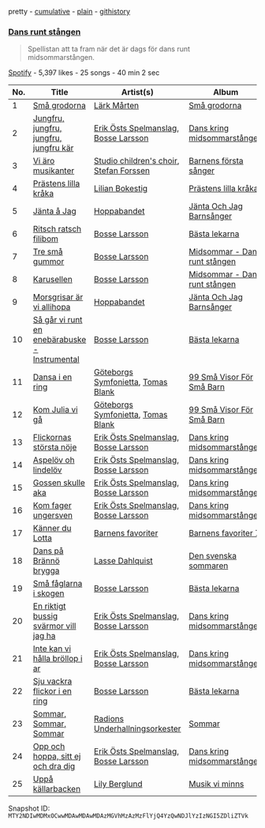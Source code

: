 pretty - [cumulative](/playlists/cumulative/37i9dQZF1DWX6s7PHJnk94.md) - [plain](/playlists/plain/37i9dQZF1DWX6s7PHJnk94) - [githistory](https://github.githistory.xyz/mackorone/spotify-playlist-archive/blob/main/playlists/plain/37i9dQZF1DWX6s7PHJnk94)

### [Dans runt stången](https://open.spotify.com/playlist/37i9dQZF1DWX6s7PHJnk94)

> Spellistan att ta fram när det är dags för dans runt midsommarstången.

[Spotify](https://open.spotify.com/user/spotify) - 5,397 likes - 25 songs - 40 min 2 sec

| No. | Title | Artist(s) | Album | Length |
|---|---|---|---|---|
| 1 | [Små grodorna](https://open.spotify.com/track/7FqTiv9gX26hiCjoRyBTdd) | [Lärk Mårten](https://open.spotify.com/artist/0WelSiYwiTNzCcK4rOyfWk) | [Små grodorna](https://open.spotify.com/album/4EuCKwPUyNchi0gIrDef83) | 1:22 |
| 2 | [Jungfru, jungfru, jungfru, jungfru kär](https://open.spotify.com/track/0c74ZBuBLDM8EPeqKboz66) | [Erik Östs Spelmanslag](https://open.spotify.com/artist/5zImwYZ9YokHaIotFl5uff), [Bosse Larsson](https://open.spotify.com/artist/0kegLHgjdILMMhITTyenhi) | [Dans kring midsommarstången](https://open.spotify.com/album/1iP4uhhlm9NZhfG0zY70RG) | 2:03 |
| 3 | [Vi äro musikanter](https://open.spotify.com/track/0uTImG08eijXTtYyG8kisA) | [Studio children's choir](https://open.spotify.com/artist/6ixhu6XdTXY2x8UM5OitjC), [Stefan Forssen](https://open.spotify.com/artist/1SN4JCbIf9XUOpdZIuzCIc) | [Barnens första sånger](https://open.spotify.com/album/6wpWG93I5KEEHfIehhFVmM) | 0:46 |
| 4 | [Prästens lilla kråka](https://open.spotify.com/track/6FDARjuebXcy08AMLLftRk) | [Lilian Bokestig](https://open.spotify.com/artist/4gGXmFMnH9pQxFUPxjUu4e) | [Prästens lilla kråka](https://open.spotify.com/album/1dnxxDSjSURbR8TlgaOx7E) | 0:51 |
| 5 | [Jänta å Jag](https://open.spotify.com/track/3aeTU8sHA9dz7tJbywoIfO) | [Hoppabandet](https://open.spotify.com/artist/1AAYMFzUoflV61SWKt11mv) | [Jänta Och Jag Barnsånger](https://open.spotify.com/album/0zqcliNhJNmQDGI3r8Ws9o) | 1:56 |
| 6 | [Ritsch ratsch filibom](https://open.spotify.com/track/6JB4uUbg9ro29Q7xm4QUS8) | [Bosse Larsson](https://open.spotify.com/artist/0kegLHgjdILMMhITTyenhi) | [Bästa lekarna](https://open.spotify.com/album/33TGbTLQiPsKVY7ryNrIx1) | 1:15 |
| 7 | [Tre små gummor](https://open.spotify.com/track/3x53A20DcZX6AlXBqkbqos) | [Bosse Larsson](https://open.spotify.com/artist/0kegLHgjdILMMhITTyenhi) | [Midsommar \- Dans runt stången](https://open.spotify.com/album/4qACfKqnm0xTbXU6Qg2Rzi) | 2:02 |
| 8 | [Karusellen](https://open.spotify.com/track/2bQAPgQ2U0cg9vzktGrwhp) | [Bosse Larsson](https://open.spotify.com/artist/0kegLHgjdILMMhITTyenhi) | [Midsommar \- Dans runt stången](https://open.spotify.com/album/4qACfKqnm0xTbXU6Qg2Rzi) | 1:50 |
| 9 | [Morsgrisar är vi allihopa](https://open.spotify.com/track/3Vx96sIMEH0U9xovRyAvAh) | [Hoppabandet](https://open.spotify.com/artist/1AAYMFzUoflV61SWKt11mv) | [Jänta Och Jag Barnsånger](https://open.spotify.com/album/0zqcliNhJNmQDGI3r8Ws9o) | 0:55 |
| 10 | [Så går vi runt en enebärabuske \- Instrumental](https://open.spotify.com/track/0mOZVrJKspRSr2gySLuoiT) | [Bosse Larsson](https://open.spotify.com/artist/0kegLHgjdILMMhITTyenhi) | [Bästa lekarna](https://open.spotify.com/album/33TGbTLQiPsKVY7ryNrIx1) | 3:46 |
| 11 | [Dansa i en ring](https://open.spotify.com/track/7fs8gSXXO8JRmTZHx5OS2F) | [Göteborgs Symfonietta](https://open.spotify.com/artist/4nl9UTIL3ppsexgT6bAMuk), [Tomas Blank](https://open.spotify.com/artist/5SSD0QKd5eTn5pnNInsipO) | [99 Små Visor För Små Barn](https://open.spotify.com/album/69LGUviXcojk6ZdHFfeiue) | 0:27 |
| 12 | [Kom Julia vi gå](https://open.spotify.com/track/50rp8JyJDad0p5Jw2gw0Mo) | [Göteborgs Symfonietta](https://open.spotify.com/artist/4nl9UTIL3ppsexgT6bAMuk), [Tomas Blank](https://open.spotify.com/artist/5SSD0QKd5eTn5pnNInsipO) | [99 Små Visor För Små Barn](https://open.spotify.com/album/69LGUviXcojk6ZdHFfeiue) | 0:21 |
| 13 | [Flickornas största nöje](https://open.spotify.com/track/4MzIFX1Ua8ITfm8FCw7XC9) | [Erik Östs Spelmanslag](https://open.spotify.com/artist/5zImwYZ9YokHaIotFl5uff), [Bosse Larsson](https://open.spotify.com/artist/0kegLHgjdILMMhITTyenhi) | [Dans kring midsommarstången](https://open.spotify.com/album/1iP4uhhlm9NZhfG0zY70RG) | 1:18 |
| 14 | [Aspelöv oh lindelöv](https://open.spotify.com/track/1pUG6qDr2ihOghgXwOpMmN) | [Erik Östs Spelmanslag](https://open.spotify.com/artist/5zImwYZ9YokHaIotFl5uff), [Bosse Larsson](https://open.spotify.com/artist/0kegLHgjdILMMhITTyenhi) | [Dans kring midsommarstången](https://open.spotify.com/album/1iP4uhhlm9NZhfG0zY70RG) | 1:37 |
| 15 | [Gossen skulle aka](https://open.spotify.com/track/3KQ8Beh0QbZ28fJoWYocKa) | [Erik Östs Spelmanslag](https://open.spotify.com/artist/5zImwYZ9YokHaIotFl5uff), [Bosse Larsson](https://open.spotify.com/artist/0kegLHgjdILMMhITTyenhi) | [Dans kring midsommarstången](https://open.spotify.com/album/1iP4uhhlm9NZhfG0zY70RG) | 1:43 |
| 16 | [Kom fager ungersven](https://open.spotify.com/track/6aIM7svSC6hV3zrhSeSNis) | [Erik Östs Spelmanslag](https://open.spotify.com/artist/5zImwYZ9YokHaIotFl5uff), [Bosse Larsson](https://open.spotify.com/artist/0kegLHgjdILMMhITTyenhi) | [Dans kring midsommarstången](https://open.spotify.com/album/1iP4uhhlm9NZhfG0zY70RG) | 1:56 |
| 17 | [Känner du Lotta](https://open.spotify.com/track/2ShziL2WfIGm6HVa6JykMU) | [Barnens favoriter](https://open.spotify.com/artist/7uFKjNp91YjtXbNQTdNQlW) | [Barnens favoriter 7](https://open.spotify.com/album/77hch7Cxx55ZVlfcJR8sBW) | 1:59 |
| 18 | [Dans på Brännö brygga](https://open.spotify.com/track/0i9Nnaj8y6geVsGu64jQCm) | [Lasse Dahlquist](https://open.spotify.com/artist/2QHYFZGCFIoIlU2GrAj664) | [Den svenska sommaren](https://open.spotify.com/album/5P5XwOAYMZleMz7HLqTYlX) | 3:38 |
| 19 | [Små fåglarna i skogen](https://open.spotify.com/track/0SLD0Zb0sIWpVtDLE0sal8) | [Bosse Larsson](https://open.spotify.com/artist/0kegLHgjdILMMhITTyenhi) | [Bästa lekarna](https://open.spotify.com/album/33TGbTLQiPsKVY7ryNrIx1) | 1:34 |
| 20 | [En riktigt bussig svärmor vill jag ha](https://open.spotify.com/track/7De8IQjqFHJbicUevrtkdK) | [Erik Östs Spelmanslag](https://open.spotify.com/artist/5zImwYZ9YokHaIotFl5uff), [Bosse Larsson](https://open.spotify.com/artist/0kegLHgjdILMMhITTyenhi) | [Dans kring midsommarstången](https://open.spotify.com/album/1iP4uhhlm9NZhfG0zY70RG) | 1:30 |
| 21 | [Inte kan vi hålla bröllop i ar](https://open.spotify.com/track/6z4eag9lqV1lEm4eTWwuYW) | [Erik Östs Spelmanslag](https://open.spotify.com/artist/5zImwYZ9YokHaIotFl5uff), [Bosse Larsson](https://open.spotify.com/artist/0kegLHgjdILMMhITTyenhi) | [Dans kring midsommarstången](https://open.spotify.com/album/1iP4uhhlm9NZhfG0zY70RG) | 1:02 |
| 22 | [Sju vackra flickor i en ring](https://open.spotify.com/track/1UljTZNjOmmVenXCaaPEwf) | [Bosse Larsson](https://open.spotify.com/artist/0kegLHgjdILMMhITTyenhi) | [Bästa lekarna](https://open.spotify.com/album/33TGbTLQiPsKVY7ryNrIx1) | 1:53 |
| 23 | [Sommar, Sommar, Sommar](https://open.spotify.com/track/1YwMkRv4pQwJcDLNQ86p6g) | [Radions Underhallningsorkester](https://open.spotify.com/artist/7ekQSEOZHUS6bUkOqBTDwh) | [Sommar](https://open.spotify.com/album/7oc5uzYL2PcG9yXihY8fB6) | 0:44 |
| 24 | [Opp och hoppa, sitt ej och dra dig](https://open.spotify.com/track/3eh3zxibGqNiZE0EWOTxQt) | [Erik Östs Spelmanslag](https://open.spotify.com/artist/5zImwYZ9YokHaIotFl5uff), [Bosse Larsson](https://open.spotify.com/artist/0kegLHgjdILMMhITTyenhi) | [Dans kring midsommarstången](https://open.spotify.com/album/1iP4uhhlm9NZhfG0zY70RG) | 0:46 |
| 25 | [Uppå källarbacken](https://open.spotify.com/track/68sx2L7W1EHJbWflGm3zcG) | [Lily Berglund](https://open.spotify.com/artist/4Nyl3xHIedqFlfgIoTfK4n) | [Musik vi minns](https://open.spotify.com/album/4WlO54WIrNqdNeS5TZnfBT) | 2:38 |

Snapshot ID: `MTY2NDIwMDMxOCwwMDAwMDAwMDAzMGVhMzAzMzFlYjQ4YzQwNDJlYzIzNGI5ZDliZTVk`
